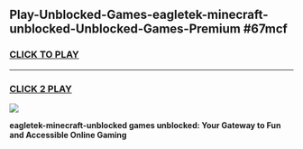 
## Play-Unblocked-Games-eagletek-minecraft-unblocked-Unblocked-Games-Premium #67mcf
<h3>
<a href="https://premium.freeplayer.one?title=eagletek-minecraft-unblocked&ref=12M">CLICK TO PLAY</a></h3>
<hr>

<h3>
<a href="https://premium.freeplayer.one?title=eagletek-minecraft-unblocked&ref=12M">CLICK 2 PLAY</a>
  
</h3>

<a href="https://premium.freeplayer.one?title=eagletek-minecraft-unblocked&ref=12M"><img src="https://clearcache.store/games.png"></a>


**eagletek-minecraft-unblocked games unblocked: Your Gateway to Fun and Accessible Online Gaming**
